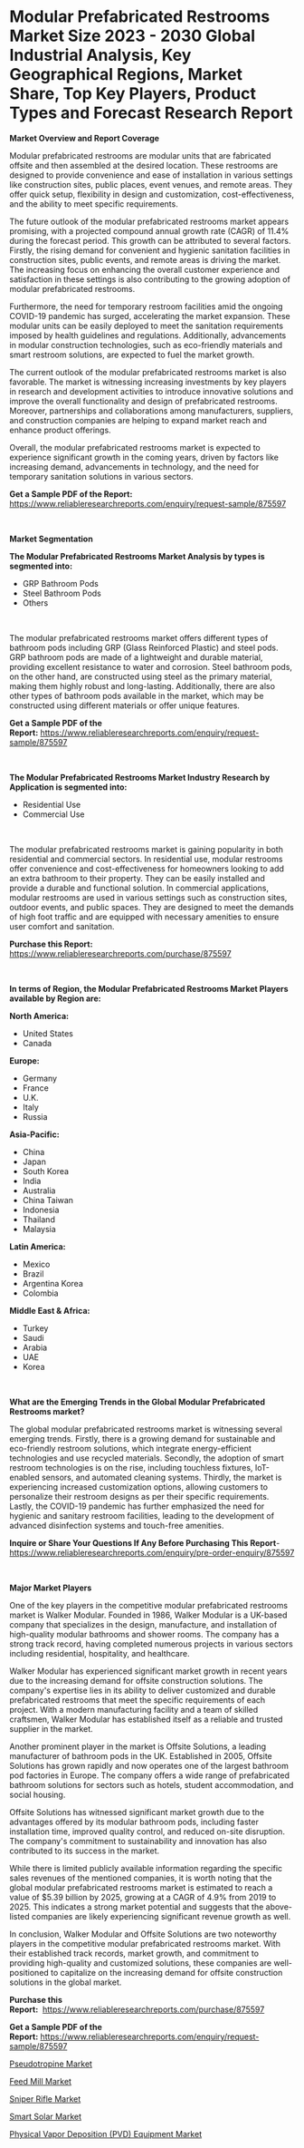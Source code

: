 <p><h1>Modular Prefabricated Restrooms Market Size 2023 - 2030 Global Industrial Analysis, Key Geographical Regions, Market Share, Top Key Players, Product Types and Forecast Research Report</h1></p><p><strong>Market Overview and Report Coverage</strong></p>
<p><p>Modular prefabricated restrooms are modular units that are fabricated offsite and then assembled at the desired location. These restrooms are designed to provide convenience and ease of installation in various settings like construction sites, public places, event venues, and remote areas. They offer quick setup, flexibility in design and customization, cost-effectiveness, and the ability to meet specific requirements.</p><p>The future outlook of the modular prefabricated restrooms market appears promising, with a projected compound annual growth rate (CAGR) of 11.4% during the forecast period. This growth can be attributed to several factors. Firstly, the rising demand for convenient and hygienic sanitation facilities in construction sites, public events, and remote areas is driving the market. The increasing focus on enhancing the overall customer experience and satisfaction in these settings is also contributing to the growing adoption of modular prefabricated restrooms.</p><p>Furthermore, the need for temporary restroom facilities amid the ongoing COVID-19 pandemic has surged, accelerating the market expansion. These modular units can be easily deployed to meet the sanitation requirements imposed by health guidelines and regulations. Additionally, advancements in modular construction technologies, such as eco-friendly materials and smart restroom solutions, are expected to fuel the market growth.</p><p>The current outlook of the modular prefabricated restrooms market is also favorable. The market is witnessing increasing investments by key players in research and development activities to introduce innovative solutions and improve the overall functionality and design of prefabricated restrooms. Moreover, partnerships and collaborations among manufacturers, suppliers, and construction companies are helping to expand market reach and enhance product offerings.</p><p>Overall, the modular prefabricated restrooms market is expected to experience significant growth in the coming years, driven by factors like increasing demand, advancements in technology, and the need for temporary sanitation solutions in various sectors.</p></p>
<p><strong>Get a Sample PDF of the Report:</strong> <a href="https://www.reliableresearchreports.com/enquiry/request-sample/875597">https://www.reliableresearchreports.com/enquiry/request-sample/875597</a></p>
<p>&nbsp;</p>
<p><strong>Market Segmentation</strong></p>
<p><strong>The Modular Prefabricated Restrooms Market Analysis by types is segmented into:</strong></p>
<p><ul><li>GRP Bathroom Pods</li><li>Steel Bathroom Pods</li><li>Others</li></ul></p>
<p>&nbsp;</p>
<p><p>The modular prefabricated restrooms market offers different types of bathroom pods including GRP (Glass Reinforced Plastic) and steel pods. GRP bathroom pods are made of a lightweight and durable material, providing excellent resistance to water and corrosion. Steel bathroom pods, on the other hand, are constructed using steel as the primary material, making them highly robust and long-lasting. Additionally, there are also other types of bathroom pods available in the market, which may be constructed using different materials or offer unique features.</p></p>
<p><strong>Get a Sample PDF of the Report:</strong>&nbsp;<a href="https://www.reliableresearchreports.com/enquiry/request-sample/875597">https://www.reliableresearchreports.com/enquiry/request-sample/875597</a></p>
<p>&nbsp;</p>
<p><strong>The Modular Prefabricated Restrooms Market Industry Research by Application is segmented into:</strong></p>
<p><ul><li>Residential Use</li><li>Commercial Use</li></ul></p>
<p>&nbsp;</p>
<p><p>The modular prefabricated restrooms market is gaining popularity in both residential and commercial sectors. In residential use, modular restrooms offer convenience and cost-effectiveness for homeowners looking to add an extra bathroom to their property. They can be easily installed and provide a durable and functional solution. In commercial applications, modular restrooms are used in various settings such as construction sites, outdoor events, and public spaces. They are designed to meet the demands of high foot traffic and are equipped with necessary amenities to ensure user comfort and sanitation.</p></p>
<p><strong>Purchase this Report:</strong>&nbsp; <a href="https://www.reliableresearchreports.com/purchase/875597">https://www.reliableresearchreports.com/purchase/875597</a></p>
<p>&nbsp;</p>
<p><strong>In terms of Region, the Modular Prefabricated Restrooms Market Players available by Region are:</strong></p>
<p>
    <p> <strong> North America: </strong>
        <ul>
            <li>United States</li>
            <li>Canada</li>
        </ul>
        </p> 
    <p> <strong> Europe: </strong>
        <ul>
            <li>Germany</li>
            <li>France</li>
            <li>U.K.</li>
            <li>Italy</li>
            <li>Russia</li>
        </ul>
        </p> 
    <p> <strong> Asia-Pacific: </strong>
        <ul>
            <li>China</li>
            <li>Japan</li>
            <li>South Korea</li>
            <li>India</li>
            <li>Australia</li>
            <li>China Taiwan</li>
            <li>Indonesia</li>
            <li>Thailand</li>
            <li>Malaysia</li>
        </ul>
        </p> 
    <p> <strong> Latin America: </strong>
        <ul>
            <li>Mexico</li>
            <li>Brazil</li>
            <li>Argentina Korea</li>
            <li>Colombia</li>
        </ul>
        </p> 
    <p> <strong> Middle East & Africa: </strong>
        <ul>
            <li>Turkey</li>
            <li>Saudi</li>
            <li>Arabia</li>
            <li>UAE</li>
            <li>Korea</li>
        </ul>
    </p>
    </p>
<p>&nbsp;</p>
<p><strong>What are the Emerging Trends in the Global Modular Prefabricated Restrooms market?</strong></p>
<p><p>The global modular prefabricated restrooms market is witnessing several emerging trends. Firstly, there is a growing demand for sustainable and eco-friendly restroom solutions, which integrate energy-efficient technologies and use recycled materials. Secondly, the adoption of smart restroom technologies is on the rise, including touchless fixtures, IoT-enabled sensors, and automated cleaning systems. Thirdly, the market is experiencing increased customization options, allowing customers to personalize their restroom designs as per their specific requirements. Lastly, the COVID-19 pandemic has further emphasized the need for hygienic and sanitary restroom facilities, leading to the development of advanced disinfection systems and touch-free amenities.</p></p>
<p><strong>Inquire or Share Your Questions If Any Before Purchasing This Report</strong>- <a href="https://www.reliableresearchreports.com/enquiry/pre-order-enquiry/875597">https://www.reliableresearchreports.com/enquiry/pre-order-enquiry/875597</a></p>
<p>&nbsp;</p>
<p><strong>Major Market Players</strong></p>
<p><p>One of the key players in the competitive modular prefabricated restrooms market is Walker Modular. Founded in 1986, Walker Modular is a UK-based company that specializes in the design, manufacture, and installation of high-quality modular bathrooms and shower rooms. The company has a strong track record, having completed numerous projects in various sectors including residential, hospitality, and healthcare.</p><p>Walker Modular has experienced significant market growth in recent years due to the increasing demand for offsite construction solutions. The company's expertise lies in its ability to deliver customized and durable prefabricated restrooms that meet the specific requirements of each project. With a modern manufacturing facility and a team of skilled craftsmen, Walker Modular has established itself as a reliable and trusted supplier in the market.</p><p>Another prominent player in the market is Offsite Solutions, a leading manufacturer of bathroom pods in the UK. Established in 2005, Offsite Solutions has grown rapidly and now operates one of the largest bathroom pod factories in Europe. The company offers a wide range of prefabricated bathroom solutions for sectors such as hotels, student accommodation, and social housing.</p><p>Offsite Solutions has witnessed significant market growth due to the advantages offered by its modular bathroom pods, including faster installation time, improved quality control, and reduced on-site disruption. The company's commitment to sustainability and innovation has also contributed to its success in the market.</p><p>While there is limited publicly available information regarding the specific sales revenues of the mentioned companies, it is worth noting that the global modular prefabricated restrooms market is estimated to reach a value of $5.39 billion by 2025, growing at a CAGR of 4.9% from 2019 to 2025. This indicates a strong market potential and suggests that the above-listed companies are likely experiencing significant revenue growth as well.</p><p>In conclusion, Walker Modular and Offsite Solutions are two noteworthy players in the competitive modular prefabricated restrooms market. With their established track records, market growth, and commitment to providing high-quality and customized solutions, these companies are well-positioned to capitalize on the increasing demand for offsite construction solutions in the global market.</p></p>
<p><strong>Purchase this Report:</strong>&nbsp;&nbsp;<a href="https://www.reliableresearchreports.com/purchase/875597">https://www.reliableresearchreports.com/purchase/875597</a></p>
<p></p>
<p><strong>Get a Sample PDF of the Report:</strong>&nbsp;<a href="https://www.reliableresearchreports.com/enquiry/request-sample/875597">https://www.reliableresearchreports.com/enquiry/request-sample/875597</a></p>
<p><p><a href="https://www.linkedin.com/pulse/pseudotropine-market-research-report-unlocks-analysis-financial-z99ge/">Pseudotropine Market</a></p><p><a href="https://www.reportprime.com/feed-mill-r7470">Feed Mill Market</a></p><p><a href="https://medium.com/@kennethjensen27/sniper-rifle-market-size-growth-forecast-2023-2030-dbd6572233a5">Sniper Rifle Market</a></p><p><a href="https://issuu.com/reportprime-2/docs/smart-solar-market-size-2030.pptx?fr=xKAE9_zU1NQ">Smart Solar Market</a></p><p><a href="https://issuu.com/reportprime-2/docs/physical-vapor-deposition-pvd-equipment-market-siz?fr=xKAE9_zU1NQ">Physical Vapor Deposition (PVD) Equipment Market</a></p></p>